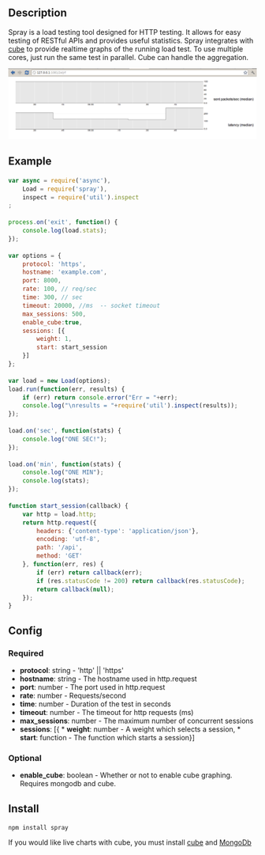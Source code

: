 ## Description
Spray is a load testing tool designed for HTTP testing. It allows for easy testing of RESTful APIs and provides useful statistics. Spray integrates with [cube](https://github.com/square/cube) to provide realtime graphs of the running load test. To use multiple cores, just run the same test in parallel. Cube can handle the aggregation.

![graph](https://github.com/bozuko/spray/raw/master/img/cube.png)

## Example

```javascript
var async = require('async'),
    Load = require('spray'),
    inspect = require('util').inspect
;

process.on('exit', function() {
    console.log(load.stats);
});

var options = {
    protocol: 'https',
    hostname: 'example.com',
    port: 8000,
    rate: 100, // req/sec
    time: 300, // sec
    timeout: 20000, //ms  -- socket timeout
    max_sessions: 500,
    enable_cube:true,
    sessions: [{
        weight: 1,
        start: start_session
    }]
};

var load = new Load(options);
load.run(function(err, results) {
    if (err) return console.error("Err = "+err);
    console.log("\nresults = "+require('util').inspect(results));
});

load.on('sec', function(stats) {
    console.log("ONE SEC!");
});

load.on('min', function(stats) {
    console.log("ONE MIN");
    console.log(stats);
});

function start_session(callback) {
    var http = load.http;
    return http.request({
        headers: {'content-type': 'application/json'},
        encoding: 'utf-8',
        path: '/api',
        method: 'GET'
    }, function(err, res) {
        if (err) return callback(err);
        if (res.statusCode != 200) return callback(res.statusCode);
        return callback(null);
    });
}
```

## Config

### Required
   
   * **protocol**: string - 'http' || 'https'
   * **hostname**: string - The hostname used in http.request
   * **port**: number - The port used in http.request
   * **rate**: number - Requests/second
   * **time**: number - Duration of the test in seconds
   * **timeout**: number - The timeout for http requests (ms)
   * **max_sessions**: number - The maximum number of concurrent sessions
   * **sessions**: [{
    * **weight**: number - A weight which selects a session,
    * **start**: function - The function which starts a session}]

### Optional
   * **enable_cube**: boolean - Whether or not to enable cube graphing. Requires mongodb and cube.
                            
## Install

    npm install spray

If you would like live charts with cube, you must install [cube](https://github.com/square/cube/wiki) and [MongoDb](http://www.mongodb.org/display/DOCS/Quickstart)
